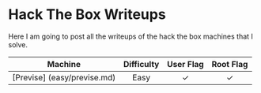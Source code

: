 # Hack The Box Writeups 

Here I am going to post all the writeups of the hack the box machines that I solve.

| Machine 			 | Difficulty | User Flag | Root Flag |
|--------------------|   :----:   |	:-----:   |  :-----:  |
| [Previse] (easy/previse.md) | Easy | ✓ | ✓ |